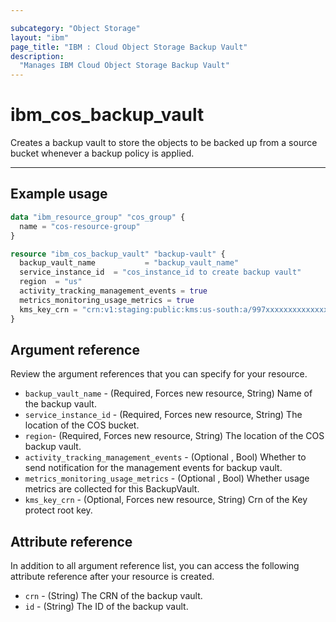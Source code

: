 ```yaml
---

subcategory: "Object Storage"
layout: "ibm"
page_title: "IBM : Cloud Object Storage Backup Vault"
description: 
  "Manages IBM Cloud Object Storage Backup Vault"
---
```


# ibm_cos_backup_vault
Creates a backup vault to store the objects to be backed up from a source bucket whenever a backup policy is applied.

---

## Example usage


```terraform
data "ibm_resource_group" "cos_group" {
  name = "cos-resource-group"
}

resource "ibm_cos_backup_vault" "backup-vault" {
  backup_vault_name           = "backup_vault_name"
  service_instance_id  = "cos_instance_id to create backup vault"
  region  = "us"
  activity_tracking_management_events = true
  metrics_monitoring_usage_metrics = true
  kms_key_crn = "crn:v1:staging:public:kms:us-south:a/997xxxxxxxxxxxxxxxxxxxxxx54:5xxxxxxxa-fxxb-4xx8-9xx4-f1xxxxxxxxx5:key:af5667d5-dxx5-4xxf-8xxf-exxxxxxxf1d"
}

```

## Argument reference
Review the argument references that you can specify for your resource. 
- `backup_vault_name` - (Required, Forces new resource, String) Name of the backup vault.
- `service_instance_id` - (Required, Forces new resource, String) The location of the COS bucket.
- `region`- (Required, Forces new resource, String) The location of the COS backup vault.
- `activity_tracking_management_events` - (Optional , Bool) Whether to send notification for the management events for backup vault.
- `metrics_monitoring_usage_metrics` - (Optional , Bool)  Whether usage metrics are collected for this BackupVault.
-  `kms_key_crn` - (Optional, Forces new resource, String) Crn of the Key protect root key.
  
## Attribute reference
In addition to all argument reference list, you can access the following attribute reference after your resource is created.

- `crn` - (String) The CRN of the backup vault.
- `id` - (String) The ID of the backup vault.
